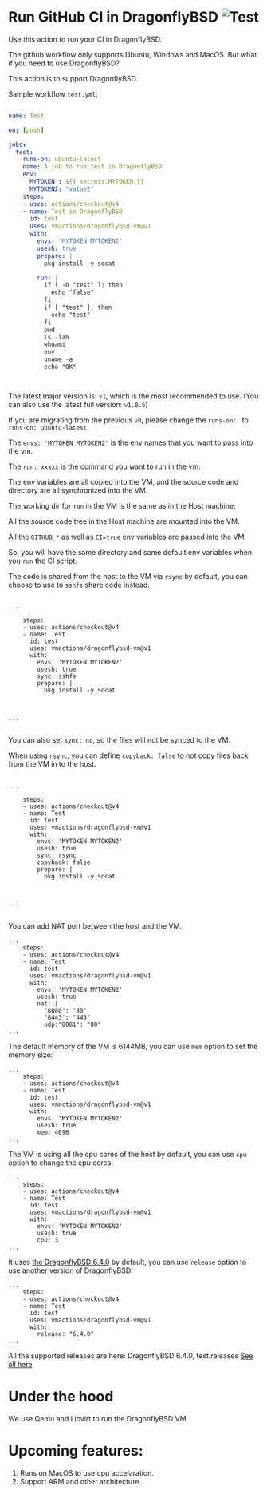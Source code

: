 # Run GitHub CI in DragonflyBSD ![Test](https://github.com/vmactions/dragonflybsd-vm/workflows/Test/badge.svg)

Use this action to run your CI in DragonflyBSD.

The github workflow only supports Ubuntu, Windows and MacOS. But what if you need to use DragonflyBSD?

This action is to support DragonflyBSD.


Sample workflow `test.yml`:

```yml

name: Test

on: [push]

jobs:
  test:
    runs-on: ubuntu-latest
    name: A job to run test in DragonflyBSD
    env:
      MYTOKEN : ${{ secrets.MYTOKEN }}
      MYTOKEN2: "value2"
    steps:
    - uses: actions/checkout@v4
    - name: Test in DragonflyBSD
      id: test
      uses: vmactions/dragonflybsd-vm@v1
      with:
        envs: 'MYTOKEN MYTOKEN2'
        usesh: true
        prepare: |
          pkg install -y socat

        run: |
          if [ -n "test" ]; then
            echo "false"
          fi
          if [ "test" ]; then
            echo "test"
          fi
          pwd
          ls -lah
          whoami
          env
          uname -a
          echo "OK"




```


The latest major version is: `v1`, which is the most recommended to use. (You can also use the latest full version: `v1.0.5`)  


If you are migrating from the previous `v0`, please change the `runs-on: ` to `runs-on: ubuntu-latest`


The `envs: 'MYTOKEN MYTOKEN2'` is the env names that you want to pass into the vm.

The `run: xxxxx`  is the command you want to run in the vm.

The env variables are all copied into the VM, and the source code and directory are all synchronized into the VM.

The working dir for `run` in the VM is the same as in the Host machine.

All the source code tree in the Host machine are mounted into the VM.

All the `GITHUB_*` as well as `CI=true` env variables are passed into the VM.

So, you will have the same directory and same default env variables when you `run` the CI script.



The code is shared from the host to the VM via `rsync` by default, you can choose to use to `sshfs` share code instead.


```

...

    steps:
    - uses: actions/checkout@v4
    - name: Test
      id: test
      uses: vmactions/dragonflybsd-vm@v1
      with:
        envs: 'MYTOKEN MYTOKEN2'
        usesh: true
        sync: sshfs
        prepare: |
          pkg install -y socat



...


```

You can also set `sync: no`, so the files will not be synced to the  VM.


When using `rsync`,  you can define `copyback: false` to not copy files back from the VM in to the host.


```

...

    steps:
    - uses: actions/checkout@v4
    - name: Test
      id: test
      uses: vmactions/dragonflybsd-vm@v1
      with:
        envs: 'MYTOKEN MYTOKEN2'
        usesh: true
        sync: rsync
        copyback: false
        prepare: |
          pkg install -y socat



...


```



You can add NAT port between the host and the VM.

```
...
    steps:
    - uses: actions/checkout@v4
    - name: Test
      id: test
      uses: vmactions/dragonflybsd-vm@v1
      with:
        envs: 'MYTOKEN MYTOKEN2'
        usesh: true
        nat: |
          "8080": "80"
          "8443": "443"
          udp:"8081": "80"
...
```


The default memory of the VM is 6144MB, you can use `mem` option to set the memory size:

```
...
    steps:
    - uses: actions/checkout@v4
    - name: Test
      id: test
      uses: vmactions/dragonflybsd-vm@v1
      with:
        envs: 'MYTOKEN MYTOKEN2'
        usesh: true
        mem: 4096
...
```


The VM is using all the cpu cores of the host by default, you can use `cpu` option to change the cpu cores:

```
...
    steps:
    - uses: actions/checkout@v4
    - name: Test
      id: test
      uses: vmactions/dragonflybsd-vm@v1
      with:
        envs: 'MYTOKEN MYTOKEN2'
        usesh: true
        cpu: 3
...
```

It uses [the DragonflyBSD 6.4.0](conf/default.release.conf) by default, you can use `release` option to use another version of DragonflyBSD:

```
...
    steps:
    - uses: actions/checkout@v4
    - name: Test
      id: test
      uses: vmactions/dragonflybsd-vm@v1
      with:
        release: "6.4.0"
...
```

All the supported releases are here: DragonflyBSD  6.4.0, test.releases [See all here](conf)


# Under the hood

We use Qemu and Libvirt to run the DragonflyBSD VM.




# Upcoming features:

1. Runs on MacOS to use cpu accelaration.
2. Support ARM and other architecture.




